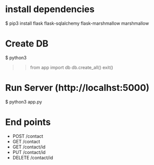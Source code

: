 # install dependencies
$ pip3 install flask flask-sqlalchemy flask-marshmallow marshmallow

# Create DB
$ python3 
>> from app import db
>> db.create_all()
>> exit()

# Run Server (http://localhst:5000)
$ python3 app.py

# End points 
- POST /contact
- GET /contact
- GET /contact/id
- PUT /contact/id 
- DELETE /contact/id
